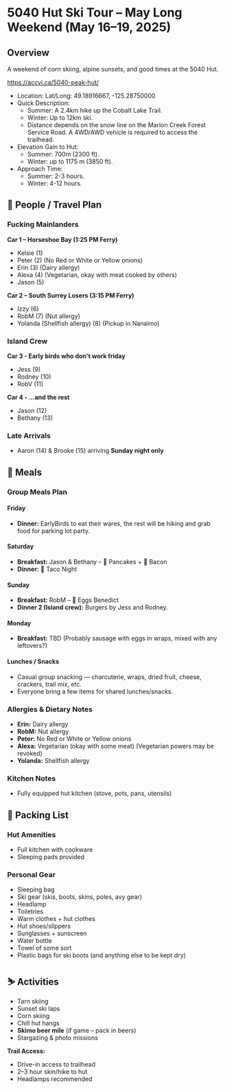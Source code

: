 # 5040 Hut Ski Tour – May Long Weekend (May 16–19, 2025)

## Overview

A weekend of corn skiing, alpine sunsets, and good times at the 5040 Hut.

https://accvi.ca/5040-peak-hut/ 
 - Location: Lat/Long: 49.18916667, -125.28750000 
 - Quick Description: 
	 - Summer: A 2.4km hike up the Cobalt Lake Trail. 
	 - Winter: Up to 12km ski. 
	 - Distance depends on the snow line on the Marion Creek Forest Service Road. A 4WD/AWD vehicle is required to access the trailhead. 
- Elevation Gain to Hut: 
	- Summer: 700m (2300 ft). 
	- Winter: up to 1175 m (3850 ft).
- Approach Time: 
	- Summer: 2-3 hours. 
	- Winter: 4-12 hours.

## 🚐 People / Travel Plan

### Fucking Mainlanders
**Car 1 – Horseshoe Bay (1:25 PM Ferry)**  
- Kelsie (1)
- Peter (2) (No Red or White or Yellow onions)
- Erin (3) (Dairy allergy)
- Alexa (4) (Vegetarian, okay with meat cooked by others)
- Jason (5)

**Car 2 – South Surrey Losers (3:15 PM Ferry)**
- Izzy (6)
- RobM (7) (Nut allergy)
- Yolanda (Shellfish allergy) (8) (Pickup in Nanaimo)

### Island Crew
**Car 3 - Early birds who don't work friday**  
- Jess (9)
- Rodney (10)
- RobV (11)

**Car 4 - ...and the rest**
- Jason (12)
- Bethany (13)

### Late Arrivals
- Aaron (14) & Brooke (15) arriving **Sunday night only**


## 🥘 Meals

### Group Meals Plan
#### Friday
- **Dinner:** EarlyBirds to eat their wares, the rest will be hiking and grab food for parking lot party.
#### Saturday
- **Breakfast:** Jason & Bethany – 🥞 Pancakes + 🥓 Bacon  
- **Dinner:** 🌮 Taco Night  
#### Sunday
- **Breakfast:** RobM – 🍳 Eggs Benedict  
- **Dinner 2 (Island crew):** Burgers by Jess and Rodney.
#### Monday
- **Breakfast:** TBD (Probably sausage with eggs in wraps, mixed with any leftovers?)

#### Lunches / Snacks
- Casual group snacking — charcuterie, wraps, dried fruit, cheese, crackers, trail mix, etc.
- Everyone bring a few items for shared lunches/snacks.

### Allergies & Dietary Notes
- **Erin:** Dairy allergy
- **RobM:** Nut allergy
- **Peter:** No Red or White or Yellow onions
- **Alexa:** Vegetarian (okay with some meat) (Vegetarian powers may be revoked)
- **Yolanda:** Shellfish allergy

### Kitchen Notes
- Fully equipped hut kitchen (stove, pots, pans, utensils)

## 🎒 Packing List

### Hut Amenities
- Full kitchen with cookware  
- Sleeping pads provided  

### Personal Gear
- Sleeping bag
- Ski gear (skis, boots, skins, poles, avy gear)
- Headlamp
- Toiletries
- Warm clothes + hut clothes
- Hut shoes/slippers
- Sunglasses + sunscreen
- Water bottle
- Towel of some sort
- Plastic bags for ski boots (and anything else to be kept dry)

## ⛷️ Activities

- Tarn skiing  
- Sunset ski laps  
- Corn skiing  
- Chill hut hangs  
- **Skimo beer mile** (if game – pack in beers)  
- Stargazing & photo missions  


**Trail Access:**  
- Drive-in access to trailhead  
- 2–3 hour skin/hike to hut  
- Headlamps recommended
